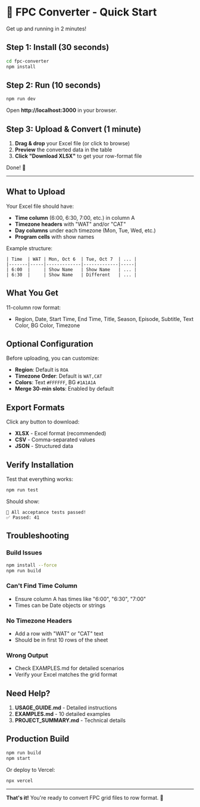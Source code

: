 # 🚀 FPC Converter - Quick Start

Get up and running in 2 minutes!

## Step 1: Install (30 seconds)

```bash
cd fpc-converter
npm install
```

## Step 2: Run (10 seconds)

```bash
npm run dev
```

Open **http://localhost:3000** in your browser.

## Step 3: Upload & Convert (1 minute)

1. **Drag & drop** your Excel file (or click to browse)
2. **Preview** the converted data in the table
3. **Click "Download XLSX"** to get your row-format file

Done! 🎉

---

## What to Upload

Your Excel file should have:
- **Time column** (6:00, 6:30, 7:00, etc.) in column A
- **Timezone headers** with "WAT" and/or "CAT"
- **Day columns** under each timezone (Mon, Tue, Wed, etc.)
- **Program cells** with show names

Example structure:
```
| Time  | WAT | Mon, Oct 6  | Tue, Oct 7  | ... |
|-------|-----|-------------|-------------|-----|
| 6:00  |     | Show Name   | Show Name   | ... |
| 6:30  |     | Show Name   | Different   | ... |
```

## What You Get

11-column row format:
- Region, Date, Start Time, End Time, Title, Season, Episode, Subtitle, Text Color, BG Color, Timezone

## Optional Configuration

Before uploading, you can customize:
- **Region**: Default is `ROA`
- **Timezone Order**: Default is `WAT,CAT`
- **Colors**: Text `#FFFFFF`, BG `#1A1A1A`
- **Merge 30-min slots**: Enabled by default

## Export Formats

Click any button to download:
- **XLSX** - Excel format (recommended)
- **CSV** - Comma-separated values
- **JSON** - Structured data

## Verify Installation

Test that everything works:
```bash
npm run test
```

Should show:
```
🎉 All acceptance tests passed!
✅ Passed: 41
```

## Troubleshooting

### Build Issues
```bash
npm install --force
npm run build
```

### Can't Find Time Column
- Ensure column A has times like "6:00", "6:30", "7:00"
- Times can be Date objects or strings

### No Timezone Headers
- Add a row with "WAT" or "CAT" text
- Should be in first 10 rows of the sheet

### Wrong Output
- Check EXAMPLES.md for detailed scenarios
- Verify your Excel matches the grid format

## Need Help?

1. **USAGE_GUIDE.md** - Detailed instructions
2. **EXAMPLES.md** - 10 detailed examples
3. **PROJECT_SUMMARY.md** - Technical details

## Production Build

```bash
npm run build
npm start
```

Or deploy to Vercel:
```bash
npx vercel
```

---

**That's it!** You're ready to convert FPC grid files to row format. 🎯

